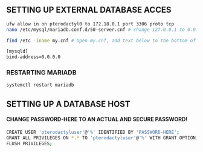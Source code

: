 ## SETTING UP EXTERNAL DATABASE ACCES
```bash
ufw allow in on pterodactyl0 to 172.18.0.1 port 3306 proto tcp
nano /etc/mysql/mariadb.conf.d/50-server.cnf # change 127.0.0.1 to 0.0.0.0
```
```bash
find /etc -iname my.cnf # Open my.cnf, add text below to the bottom of the file and save it:

[mysqld]
bind-address=0.0.0.0
```

### RESTARTING MARIADB
```bash
systemctl restart mariadb
```

## SETTING UP A DATABASE HOST
#### CHANGE PASSWORD-HERE TO AN ACTUAL AND SECURE PASSWORD!
```bash
CREATE USER 'pterodactyluser'@'%' IDENTIFIED BY 'PASSWORD-HERE'; 
GRANT ALL PRIVILEGES ON *.* TO 'pterodactyluser'@'%' WITH GRANT OPTION;
FLUSH PRIVILEGES;
```
